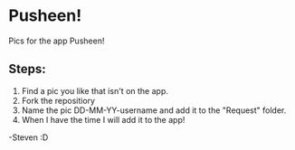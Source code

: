 # Pusheen!
Pics for the app Pusheen!

## Steps:
1. Find a pic you like that isn't on the app.
2. Fork the repositiory
3. Name the pic DD-MM-YY-username and add it to the "Request" folder.
4. When I have the time I will add it to the app!

-Steven :D
